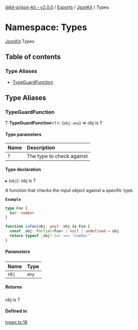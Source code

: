[@kit-p/json-kit - v2.0.0](../README.md) / [Exports](../modules.md) / [JsonKit](JsonKit.md) / Types

# Namespace: Types

[JsonKit](JsonKit.md).Types

## Table of contents

### Type Aliases

- [TypeGuardFunction](JsonKit.Types.md#typeguardfunction)

## Type Aliases

### TypeGuardFunction

Ƭ **TypeGuardFunction**<`T`\>: (`obj`: `any`) => obj is T

#### Type parameters

| Name | Description |
| :------ | :------ |
| `T` | The type to check against |

#### Type declaration

▸ (`obj`): obj is T

A function that checks the input object against a specific type.

**`Example`**

```ts
type Foo {
  bar: number
}

function isFoo(obj: any): obj is Foo {
  const _obj: Partial<Foo> | null | undefined = obj
  return typeof _obj?.bar === "number"
}
```

##### Parameters

| Name | Type |
| :------ | :------ |
| `obj` | `any` |

##### Returns

obj is T

#### Defined in

[types.ts:18](https://github.com/Kit-p/json-kit/blob/af9e51f/src/types.ts#L18)
